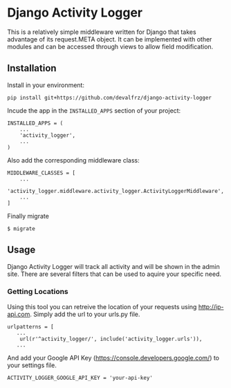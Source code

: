 # Django Activity Logger

This is a relatively simple middleware written for Django that
takes advantage of its request.META object. It can be implemented
with other modules and can be accessed through views to allow
field modification.

## Installation

Install in your environment:
```
pip install git+https://github.com/devalfrz/django-activity-logger
```

Incude the app in the `INSTALLED_APPS` section of your project:
```
INSTALLED_APPS = (
    ...
    'activity_logger',
    ...
)
```
Also add the corresponding middleware class: 
```
MIDDLEWARE_CLASSES = [
    ...
    'activity_logger.middleware.activity_logger.ActivityLoggerMiddleware',
    ...
]
```
Finally migrate
```
$ migrate
```

## Usage

Django Activity Logger will track all activity and will be shown in the
admin site. There are several filters that can be used to aquire your
specific need.

### Getting Locations

Using this tool you can retreive the location of your requests using
http://ip-api.com. Simply add the url to your urls.py file.
```
urlpatterns = [
   ...    
    url(r'^activity_logger/', include('activity_logger.urls')),
   ...
```
And add your Google API Key (https://console.developers.google.com/)
to your settings file.
```
ACTIVITY_LOGGER_GOOGLE_API_KEY = 'your-api-key'
```
